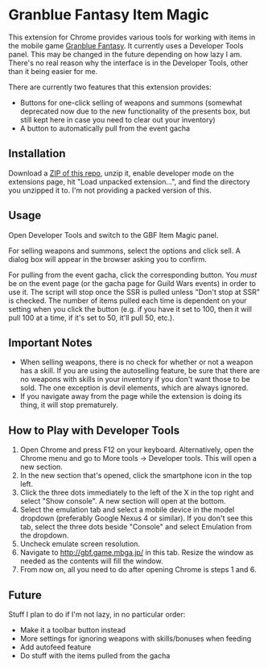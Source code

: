 # Granblue Fantasy Item Magic

This extension for Chrome provides various tools for working with items in the mobile game [Granblue Fantasy](http://granbluefantasy.jp/). It currently uses a Developer Tools panel. This may be changed in the future depending on how lazy I am. There's no real reason why the interface is in the Developer Tools, other than it being easier for me.

There are currently two features that this extension provides:
* Buttons for one-click selling of weapons and summons (somewhat deprecated now due to the new functionality of the presents box, but still kept here in case you need to clear out your inventory)
* A button to automatically pull from the event gacha

## Installation

Download a [ZIP of this repo](https://github.com/menma1234/gbf-itemmagic/archive/master.zip), unzip it, enable developer mode on the extensions page, hit "Load unpacked extension...", and find the directory you unzipped it to. I'm not providing a packed version of this.

## Usage

Open Developer Tools and switch to the GBF Item Magic panel.

For selling weapons and summons, select the options and click sell. A dialog box will appear in the browser asking you to confirm.

For pulling from the event gacha, click the corresponding button. You *must* be on the event page (or the gacha page for Guild Wars events) in order to use it. The script will stop once the SSR is pulled unless "Don't stop at SSR" is checked. The number of items pulled each time is dependent on your setting when you click the button (e.g. if you have it set to 100, then it will pull 100 at a time, if it's set to 50, it'll pull 50, etc.).

## Important Notes

* When selling weapons, there is no check for whether or not a weapon has a skill. If you are using the autoselling feature, be sure that there are no weapons with skills in your inventory if you don't want those to be sold. The one exception is devil elements, which are always ignored.
* If you navigate away from the page while the extension is doing its thing, it will stop prematurely.

## How to Play with Developer Tools

1. Open Chrome and press F12 on your keyboard. Alternatively, open the Chrome menu and go to More tools -> Developer tools. This will open a new section.
2. In the new section that's opened, click the smartphone icon in the top left.
3. Click the three dots immediately to the left of the X in the top right and select "Show console". A new section will open at the bottom.
4. Select the emulation tab and select a mobile device in the model dropdown (preferably Google Nexus 4 or similar). If you don't see this tab, select the three dots beside "Console" and select Emulation from the dropdown.
5. Uncheck emulate screen resolution.
6. Navigate to http://gbf.game.mbga.jp/ in this tab. Resize the window as needed as the contents will fill the window.
7. From now on, all you need to do after opening Chrome is steps 1 and 6.

## Future

Stuff I plan to do if I'm not lazy, in no particular order:
* Make it a toolbar button instead
* More settings for ignoring weapons with skills/bonuses when feeding
* Add autofeed feature
* Do stuff with the items pulled from the gacha
